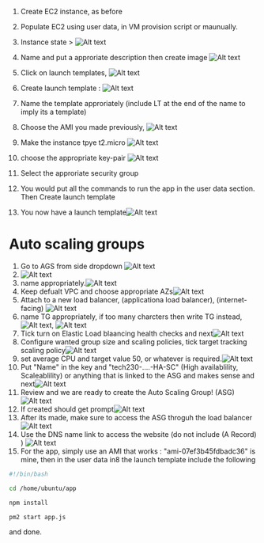 1. Create EC2 instance, as before
2. Populate EC2 using user data, in VM provision script or maunually.
3. Instance state >
![Alt text](imgs/createimage.png)

4. Name and put a approriate description then create image ![Alt text](imgs/naming.png)
5. Click on launch templates, ![Alt text](imgs/launchtemplates.png)
6. Create launch template : ![Alt text](imgs/createlaunchtemp.png)
7. Name the template approriately (include LT at the end of the name to imply its a template)
8. Choose the AMI you made previously, ![Alt text](imgs/amipick.png)
9. Make the instance tpye t2.micro ![Alt text](imgs/t2micro.png)
10. choose the appropriate key-pair ![Alt text](imgs/keypair.png)
11. Select the approriate security group
12. You would put all the commands to run the app in the user data section. Then Create launch template
13. You now have a launch template![Alt text](imgs/doneusertemp.png)
# Auto scaling groups
1. Go to AGS from side dropdown ![Alt text](imgs3/ASG.png)
2. ![Alt text](imgs3/createAGS.png)
3. name appropriately.![Alt text](imgs3/naming.png)
4. Keep defualt VPC and choose appropriate AZs![Alt text](imgs3/AZs.png)
5. Attach to a new load balancer, (applicationa load balancer), (internet-facing) ![Alt text](imgs3/LB.png)
6. name TG appropriately, if too many charcters then write TG instead, ![Alt text](imgs3/namingTG.png), ![Alt text](imgs3/shorterTGname.png)
7. Tick turn on Elastic Load blaancing health checks and next![Alt text](imgs3/healthchecks-Elasticload.png)
8. Configure wanted group size and scaling policies, tick target tracking scaling policy![Alt text](imgs3/groupsize.png)
9. set average CPU and target value 50, or whatever is required.![Alt text](imgs3/scalingpolicy.png)
10. Put "Name" in the key and "tech230-....-HA-SC" (High availablility, Scaleablility) or anything that is linked to the ASG and makes sense and next![Alt text](imgs3/tags.png)
11. Review and we are ready to create the Auto Scaling Group! (ASG) ![Alt text](imgs3/create.png)
12. If created should get prompt![Alt text](imgs3/ASGdone.png)
13. After its made, make sure to access the ASG throguh the load balancer ![Alt text](imgs3/LBlink.png)
14. Use the DNS name link to access the website (do not include (A Record) ) ![Alt text](imgs3/lbDNS.png)
15. For the app, simply use an AMI that works : "ami-07ef3b45fdbadc36" is mine, then in the user data in8 the launch template include the following 
```bash
#!/bin/bash

cd /home/ubuntu/app

npm install

pm2 start app.js
```
and done.